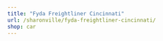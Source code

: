 ```yaml
---
title: "Fyda Freightliner Cincinnati"
url: /sharonville/fyda-freightliner-cincinnati/
shop: car
---
```

